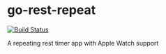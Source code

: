 # go-rest-repeat

[![Build Status](https://www.bitrise.io/app/9c8790b9c6b7eafb.svg?token=Lp6zo9_96XFJeGI8WJ7T4A&branch=develop)](https://www.bitrise.io/app/9c8790b9c6b7eafb)

A repeating rest timer app with Apple Watch support
